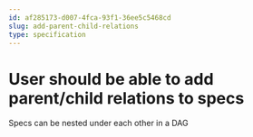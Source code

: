 ```yaml
---
id: af285173-d007-4fca-93f1-36ee5c5468cd
slug: add-parent-child-relations
type: specification
---
```


# User should be able to add parent/child relations to specs

Specs can be nested under each other in a DAG
